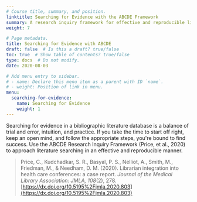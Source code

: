 ```yaml
---
# Course title, summary, and position.
linktitle: Searching for Evidence with the ABCDE Framework
summary: A research inquiry framework for effective and reproducible literature searching.
weight: 7

# Page metadata.
title: Searching for Evidence with ABCDE
draft: false  # Is this a draft? true/false
toc: true  # Show table of contents? true/false
type: docs  # Do not modify.
date: 2020-08-03

# Add menu entry to sidebar.
# - name: Declare this menu item as a parent with ID `name`.
# - weight: Position of link in menu.
menu:
  searching-for-evidence:
    name: Searching for Evidence
    weight: 1
---
```


Searching for evidence in a bibliographic literature database is a balance of trial and error, intuition, and practice. If you take the time to start off right, keep an open mind, and follow the appropriate steps, you're bound to find success. Use the ABCDE Research Inquiry Framework (Price, et al., 2020) to approach literature searching in an effective and reproducible manner. 

> Price, C., Kudchadkar, S. R., Basyal, P. S., Nelliot, A., Smith, M., Friedman, M., & Needham, D. M. (2020). Librarian integration into health care conferences: a case report. *Journal of the Medical Library Association: JMLA, 108*(2), 278. [https://dx.doi.org/10.5195%2Fjmla.2020.803](https://dx.doi.org/10.5195%2Fjmla.2020.803)